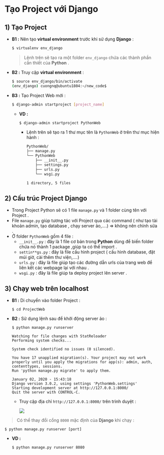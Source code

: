 # Tạo Project với Django
## **1) Tạo Project**
- **B1 :** Nên tạo **virtual environment** trước khi sử dụng **Django** :
    ```sh
    $ virtualenv env_django 
    ```
    > Lệnh trên sẽ tạo ra một folder `env_django` chứa các thành phần cần thiết của **Python** .
- **B2 :** Truy cập **virtual environment** :
    ```sh
    $ source env_django/bin/activate
    (env_django) cuongnq@ubuntu1804:~/new_code$ 
    ```
- **B3 :** Tạo Project Web mới :
    ```sh
    $ django-admin startproject [project_name]
    ```
    - **VD :**
        ```sh
        $ django-admin startproject PythonWeb
        ```
        - Lệnh trên sẽ tạo ra 1 thư mục tên là `PythonWeb` ở trên thư mục hiện hành :
            ```sh
            PythonWeb/
            ├── manage.py
            └── PythonWeb
                ├── __init__.py
                ├── settings.py
                ├── urls.py
                └── wsgi.py

            1 directory, 5 files
            ```
## **2) Cấu trúc Project Django**
- Trong Project Python sẽ có 1 file `manage.py` và 1 folder cùng tên với Project .
- File `manage.py` giúp tương tác với Project qua các command ( như tạo tài khoản admin, tạo database , chạy server ảo,....) => không nên chỉnh sửa .
- Ở folder `PythonWeb` gồm 4 file :
    - `__init__.py` : đây là 1 file cơ bản trong **Python** dùng để biến folder chứa nó thành 1 package ,giúp ta có thể import .
    - `settin**gs.py` : đây là file cấu hình project ( cấu hình database, đặt múi giờ, cài thêm thư viện,....)
    - `urls.py` : đây là file giúp tạo các đường dẫn urls của trang web để liên kết các webpage lại với nhau .
    - `wsgi.py` : đây là file giúp ta deploy project lên server .
## **3) Chạy web trên localhost**
- **B1 :** Di chuyển vào folder Project :
    ```
    $ cd ProjectWeb
    ```
- **B2 :** Sử dụng lệnh sau để khởi động server ảo :
    ```
    $ python manage.py runserver
    ```
    ```
    Watching for file changes with StatReloader
    Performing system checks...

    System check identified no issues (0 silenced).

    You have 17 unapplied migration(s). Your project may not work properly until you apply the migrations for app(s): admin, auth, contenttypes, sessions.
    Run 'python manage.py migrate' to apply them.

    January 02, 2020 - 15:43:18
    Django version 3.0.2, using settings 'PythonWeb.settings'
    Starting development server at http://127.0.0.1:8000/
    Quit the server with CONTROL-C.
    ```
    - Truy cập địa chỉ `http://127.0.0.1:8000/` trên trình duyệt :

        <img src=https://i.imgur.com/FLQL8mW.png>

> Có thể thay đổi cổng `8000` mặc định của **Django** khi chạy :
```
$ python manage.py runserver [port]
```
- **VD :**
    ```
    $ python manage.py runserver 8080
    ```
    

          

